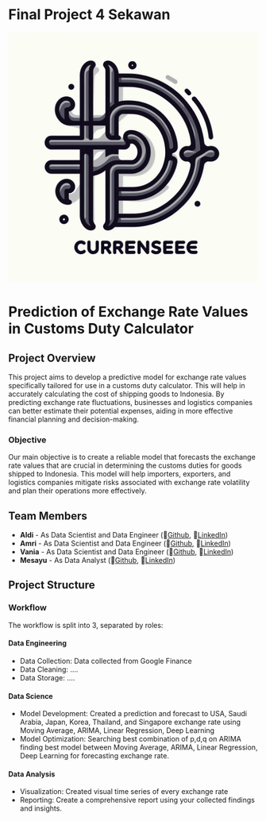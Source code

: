 # Final Project 4 Sekawan 

![Currenseelogo](https://github.com/FTDS-assignment-bay/p2-final-project-4-sekawan/blob/main/Logo3.jpeg)


# Prediction of Exchange Rate Values in Customs Duty Calculator

## Project Overview
This project aims to develop a predictive model for exchange rate values specifically tailored for use in a customs duty calculator. This will help in accurately calculating the cost of shipping goods to Indonesia. By predicting exchange rate fluctuations, businesses and logistics companies can better estimate their potential expenses, aiding in more effective financial planning and decision-making.

### Objective
Our main objective is to create a reliable model that forecasts the exchange rate values that are crucial in determining the customs duties for goods shipped to Indonesia. This model will help importers, exporters, and logistics companies mitigate risks associated with exchange rate volatility and plan their operations more effectively.

## Team Members
- **Aldi** - As Data Scientist and Data Engineer (📝[Github](https://github.com/gedealdi28), 📧[LinkedIn](https://www.linkedin.com/in/gede-aldi-vyacta-pranayena-s-412b741b7))
- **Amri** - As Data Scientist and Data Engineer (📝[Github](https://github.com/DestrianaR), 📧[LinkedIn](https://www.linkedin.com/in/destriana-ramadani-6425aa284/))
- **Vania** - As Data Scientist and Data Engineer (📝[Github](https://github.com/DestrianaR), 📧[LinkedIn](https://www.linkedin.com/in/destriana-ramadani-6425aa284/))
- **Mesayu** - As Data Analyst (📝[Github](https://github.com/DestrianaR), 📧[LinkedIn](https://www.linkedin.com/in/destriana-ramadani-6425aa284/))

## Project Structure
### Workflow
The workflow is split into 3, separated by roles:

#### Data Engineering
- Data Collection: Data collected from Google Finance 
- Data Cleaning: ....
- Data Storage: ....
#### Data Science
- Model Development: Created a prediction and forecast to USA, Saudi Arabia, Japan, Korea, Thailand, and Singapore exchange rate using Moving Average, ARIMA, Linear Regression, Deep Learning 
- Model Optimization: Searching best combination of p,d,q on ARIMA finding best model between Moving Average, ARIMA, Linear Regression, Deep Learning for forecasting exchange rate.
#### Data Analysis
- Visualization: Created visual time series of every exchange rate
- Reporting: Create a comprehensive report using your collected findings and insights.